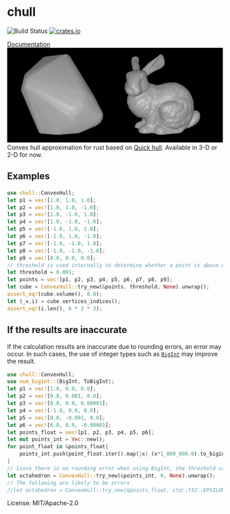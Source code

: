 # chull
![Build Status](https://github.com/daidanretsu/chull/workflows/Rust/badge.svg) [![crates.io](https://img.shields.io/crates/v/chull.svg)](https://crates.io/crates/chull)

[Documentation](https://docs.rs/chull/)
![](img/usagi.png)
Convex hull approximation for rust based on [Quick hull](http://citeseerx.ist.psu.edu/viewdoc/summary;jsessionid=C57E2269B0D64504B97E8469F6A1315D?doi=10.1.1.117.405).
Available in 3-D or 2-D for now.
## Examples
```rust
use chull::ConvexHull;
let p1 = vec![1.0, 1.0, 1.0];
let p2 = vec![1.0, 1.0, -1.0];
let p3 = vec![1.0, -1.0, 1.0];
let p4 = vec![1.0, -1.0, -1.0];
let p5 = vec![-1.0, 1.0, 1.0];
let p6 = vec![-1.0, 1.0, -1.0];
let p7 = vec![-1.0, -1.0, 1.0];
let p8 = vec![-1.0, -1.0, -1.0];
let p9 = vec![0.0, 0.0, 0.0];
// threshold is used internally to determine whether a point is above or below the surface.
let threshold = 0.001;
let points = vec![p1, p2, p3, p4, p5, p6, p7, p8, p9];
let cube = ConvexHull::try_new(&points, threshold, None).unwrap();
assert_eq!(cube.volume(), 8.0);
let (_v,i) = cube.vertices_indices();
assert_eq!(i.len(), 6 * 2 * 3);
```
## If the results are inaccurate
If the calculation results are inaccurate due to rounding errors, an error may occur. In such cases, the use of integer types such as [```BigInt```](https://docs.rs/num-bigint/) may improve the result.
```rust
use chull::ConvexHull;
use num_bigint::{BigInt, ToBigInt};
let p1 = vec![1.0, 0.0, 0.0];
let p2 = vec![0.0, 0.001, 0.0];
let p3 = vec![0.0, 0.0, 0.00001];
let p4 = vec![-1.0, 0.0, 0.0];
let p5 = vec![0.0, -0.001, 0.0];
let p6 = vec![0.0, 0.0, -0.00001];
let points_float = vec![p1, p2, p3, p4, p5, p6];
let mut points_int = Vec::new();
for point_float in &points_float{
    points_int.push(point_float.iter().map(|x| (x*1_000_000.0).to_bigint().unwrap()).collect::<Vec<_>>());
}
// Since there is no rounding error when using BigInt, the threshold value can be zero.
let octahedron = ConvexHull::try_new(&points_int, 0, None).unwrap();
// The following are likely to be errors
//let octahedron = ConvexHull::try_new(&points_float, std::f32::EPSILON, None).unwrap();
```

License: MIT/Apache-2.0
